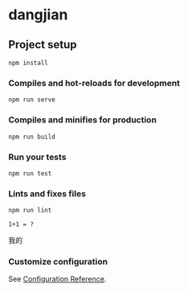 # dangjian

## Project setup
```
npm install
```

### Compiles and hot-reloads for development
```
npm run serve
```

### Compiles and minifies for production
```
npm run build
```

### Run your tests
```
npm run test
```

### Lints and fixes files
```
npm run lint
```


```
1+1 = ?
```
我的
### Customize configuration
See [Configuration Reference](https://cli.vuejs.org/config/).
